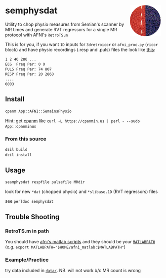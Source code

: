 # semphysdat <img height=100 widht=100 align=right src=https://raw.githubusercontent.com/LabNeuroCogDevel/semphysdat/master/icon.png>

Utility to chop physio measures from Semian's scanner by MR times and generate RVT regressors for a single MR protocol with AFNI's `RetroTS.m`

This is for you, if you want  `1D` inputs for `3dretroicor` or `afni_proc.py` (`ricor` block) and have physio recordings (.resp and .puls) files the look like [this](data/wpc4951_10824_20111108_110811.puls):

```
1 2 40 280 ...
ECG  Freq Per: 0 0
PULS Freq Per: 74 807
RESP Freq Per: 20 2860
....
6003
```


## Install

```bash
cpanm App::AFNI::SemainsPhysio
```

Hint: get [cpanm](http://search.cpan.org/~miyagawa/App-cpanminus-1.7019/lib/App/cpanminus.pm) like `curl -L https://cpanmin.us | perl - --sudo App::cpanminus`

### From this source
```bash
dzil build
dzil install
```

## Usage

```bash
seamphysdat respfile pulsefile MRdir
```

look for new `*dat` (chopped physio) and `*slibase.1D` (RVT regressors) files

see `perldoc semphysdat`


## Trouble Shooting
### RetroTS.m in path
You should have [afni's matlab scripts](http://afni.nimh.nih.gov/afni/matlab/) and they should be your [`MATLABPATH`](http://www.mathworks.com/help/matlab/ref/path.html) (e.g. `export MATLABPATH="$HOME/afni_matlab:$MATLABPATH"`)

### Example/Practice
try data included in [`data/`](data/). NB. will not work b/c MR count is wrong
